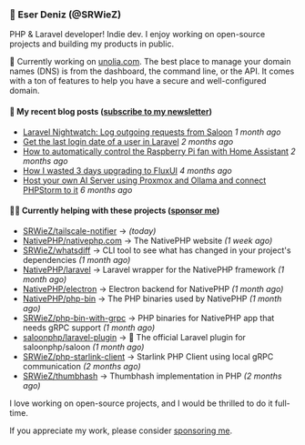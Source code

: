 
### 👋 Eser Deniz (@SRWieZ)

PHP & Laravel developer! Indie dev. I enjoy working on open-source projects and building my products in public.

🚀 Currently working on [unolia.com](https://unolia.com/?utm_source=github&utm_medium=readme&utm_campaign=readme-srwiez). The best place to manage your domain names (DNS) is from the dashboard, the command line, or the API. It comes with a ton of features to help you have a secure and well-configured domain.

#### 📝 My recent blog posts ([subscribe to my newsletter](https://srwiez.com/?utm_source=github&utm_medium=readme&utm_campaign=readme-srwiez))

- [Laravel Nightwatch: Log outgoing requests from Saloon](https://srwiez.com/posts/laravel-nightwatch-log-outgoing-requests-from-saloon?utm_source=github&utm_medium=readme&utm_campaign=readme-srwiez) _1 month ago_
- [Get the last login date of a user in Laravel](https://srwiez.com/posts/get-the-last-login-date-of-a-user-in-laravel?utm_source=github&utm_medium=readme&utm_campaign=readme-srwiez) _2 months ago_
- [How to automatically control the Raspberry Pi fan with Home Assistant](https://srwiez.com/posts/how-to-automatically-control-the-raspberry-pi-fan-with-home-assistant?utm_source=github&utm_medium=readme&utm_campaign=readme-srwiez) _2 months ago_
- [How I wasted 3 days upgrading to FluxUI](https://srwiez.com/posts/how-i-wasted-3-days-upgrading-to-fluxui?utm_source=github&utm_medium=readme&utm_campaign=readme-srwiez) _4 months ago_
- [Host your own AI Server using Proxmox and Ollama and connect PHPStorm to it](https://srwiez.com/posts/host-your-own-ai-server-using-proxmox-and-ollama-and-connect-phpstorm-to-it?utm_source=github&utm_medium=readme&utm_campaign=readme-srwiez) _6 months ago_

#### 👨‍🔧 Currently helping with these projects ([sponsor me](https://github.com/sponsors/SRWieZ))

- [SRWieZ/tailscale-notifier](https://github.com/SRWieZ/tailscale-notifier) →  _(today)_
- [NativePHP/nativephp.com](https://github.com/NativePHP/nativephp.com) → The NativePHP website _(1 week ago)_
- [SRWieZ/whatsdiff](https://github.com/SRWieZ/whatsdiff) → CLI tool to see what has changed in your project&#39;s dependencies _(1 month ago)_
- [NativePHP/laravel](https://github.com/NativePHP/laravel) → Laravel wrapper for the NativePHP framework _(1 month ago)_
- [NativePHP/electron](https://github.com/NativePHP/electron) → Electron backend for NativePHP _(1 month ago)_
- [NativePHP/php-bin](https://github.com/NativePHP/php-bin) → The PHP binaries used by NativePHP _(1 month ago)_
- [SRWieZ/php-bin-with-grpc](https://github.com/SRWieZ/php-bin-with-grpc) → PHP binaries for NativePHP app that needs gRPC support _(1 month ago)_
- [saloonphp/laravel-plugin](https://github.com/saloonphp/laravel-plugin) → 🤠 The official Laravel plugin for saloonphp/saloon _(1 month ago)_
- [SRWieZ/php-starlink-client](https://github.com/SRWieZ/php-starlink-client) → Starlink PHP Client using local gRPC communication _(2 months ago)_
- [SRWieZ/thumbhash](https://github.com/SRWieZ/thumbhash) → Thumbhash implementation in PHP _(2 months ago)_

I love working on open-source projects, and I would be thrilled to do it full-time.

If you appreciate my work, please consider [sponsoring me](https://github.com/sponsors/SRWieZ).
